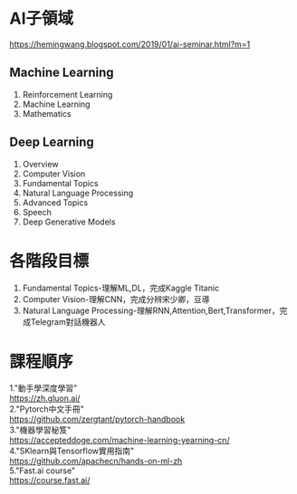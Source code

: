 # AI子領域
https://hemingwang.blogspot.com/2019/01/ai-seminar.html?m=1

## Machine Learning  
1. Reinforcement Learning  
2. Machine Learning  
3. Mathematics  

## Deep Learning
1. Overview  
2. Computer Vision  
3. Fundamental Topics  
4. Natural Language Processing  
5. Advanced Topics  
6. Speech  
7. Deep Generative Models  

# 各階段目標  
1. Fundamental Topics-理解ML,DL，完成Kaggle Titanic  
2. Computer Vision-理解CNN，完成分辨宋少卿，豆導  
3. Natural Language Processing-理解RNN,Attention,Bert,Transformer，完成Telegram對話機器人  

# 課程順序  
1."動手學深度學習"  
https://zh.gluon.ai/  
2."Pytorch中文手冊"    
https://github.com/zergtant/pytorch-handbook  
3."機器學習秘笈"  
https://accepteddoge.com/machine-learning-yearning-cn/  
4."SKlearn與Tensorflow實用指南"  
https://github.com/apachecn/hands-on-ml-zh  
5."Fast.ai course"  
https://course.fast.ai/  
